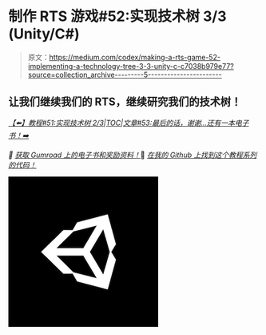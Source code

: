 # 制作 RTS 游戏#52:实现技术树 3/3 (Unity/C#)

> 原文：<https://medium.com/codex/making-a-rts-game-52-implementing-a-technology-tree-3-3-unity-c-c7038b979e77?source=collection_archive---------5----------------------->

## 让我们继续我们的 RTS，继续研究我们的技术树！

[*【⬅️】教程#51:实现技术树 2/3*](https://mina-pecheux.medium.com/making-a-rts-game-51-implementing-a-technology-tree-2-3-unity-c-8f2e757ac5b)*|*[*TOC*](https://mina-pecheux.medium.com/making-an-rts-game-in-unity-91a8a0720edc)*|*[*文章#53:最后的话，谢谢…还有一本电子书！➡️*](https://mina-pecheux.medium.com/making-a-rts-game-53-final-words-thanks-and-an-ebook-unity-c-aba38542b9b9)

*📕* [*获取 Gumroad 上的电子书和奖励资料！*](https://mpecheux.gumroad.com/l/rrylr)🚀 [*在我的 Github 上找到这个教程系列的代码！*](https://github.com/MinaPecheux/UnityTutorials-RTS)

![](img/e4b138f7314c472642653198943178bd.png)